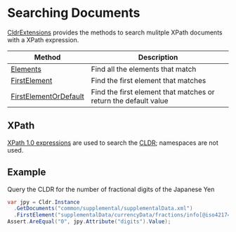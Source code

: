 ﻿# Searching Documents

[CldrExtensions](xref:Sepia.Globalization.CldrExtensions) provides the methods to 
search mulitple XPath documents with a XPath expression.

| Method | Description |
| ------ | ----------- |
| [Elements](xref:Sepia.Globalization.CldrExtensions.Elements*) | Find all the elements that match |
| [FirstElement](xref:Sepia.Globalization.CldrExtensions.FirstElement*) |  Find the first element that matches |
| [FirstElementOrDefault](xref:Sepia.Globalization.CldrExtensions.FirstElementOrDefault*) | Find the first element that matches or return the default value |

## XPath

[XPath 1.0 expressions](https://en.wikipedia.org/wiki/XPath) are used to search the [CLDR](../cldr.md); 
namespaces are not used.

## Example

Query the CLDR for the number of fractional digits of the Japanese Yen

```csharp
var jpy = Cldr.Instance
  .GetDocuments("common/supplemental/supplementalData.xml")
  .FirstElement("supplementalData/currencyData/fractions/info[@iso4217='JPY']");
Assert.AreEqual("0", jpy.Attribute("digits").Value);
```
